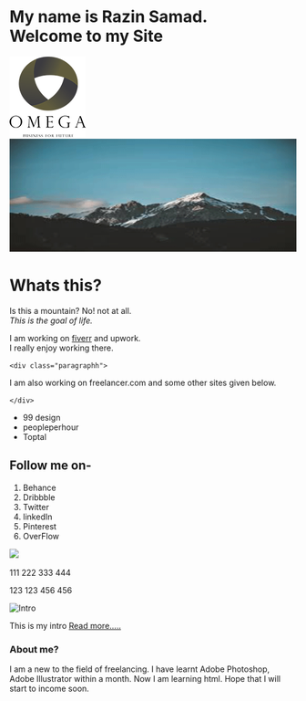 
<html> 

<head>
<title>   FreealncerRazin.com </title>

<link rel="stylesheet" type="text/css" href="style.css">

</head>

<body> 


<h1 class="heading1">My name is Razin Samad.</br> Welcome to my Site</h1>

<div class="logo"> 
    <img src="logo.png" alt="Logo Image" />	  
</div>

 <div class="intro">
    <div class="intro_image ">
	   <img src="mountain1.png"/>
	</div>
       <div class="intro_text">
         <h1>Whats this?</h1>
		 <p>Is this a mountain? No! not at all.</br><i>This is the goal of life.</i></p>
       </div>
   
 </div> 
   
   <div class="stg">
   <p>
    I am working on <a href="">fiverr</a> and upwork.</br>I really enjoy working there.
   </p> 
   </div>



 

    <div class="paragraphh">
 <p> I am also working on freelancer.com and some other sites given below.</p>
   </div>

    </div>
<div>
<ul>
<li>99 design  </li>
<li>peopleperhour</li>
<li>Toptal</li>
</ul>
</div> 

<!---  Heading2 --->
<div class="heading2">
<h2>Follow me on-</h2>
</div>
<div>
<ol>
<li> Behance</li>
<li>Dribbble</li>
<li>Twitter</li>
<li> linkedIn</li>
<li> Pinterest</li>
<li>OverFlow</li>
</ol>
</div>


</div>
   <div class="services">
     <div class="service1"> 
	       <img src="phone.png"/> 
		   <p> 111 222 333 444</p>
		   <p> 123 123 456 456</p>
	 </div>
     <div class="service2"></div>
	 <div class="service3"></div>
     <div class="service4"></div>
  </div >
</div>
	


<div class="intro">
  <img src=".png" alt="Intro" />
    <p class="intro1"> This is my intro <a href="https://www.w3schools.com/tags/tag_input.asp">Read more.....</a></p> 
	</p>
</div>

<div class="content-area">
</div>

<div class="ending">
</div>


<h3>About me?</h3>

<p>I am a new to the field of freelancing.
 I have learnt Adobe Photoshop, Adobe Illustrator within a month.
 Now I am learning html. Hope that I will start to income soon.
</p>


 </body>



</html>
